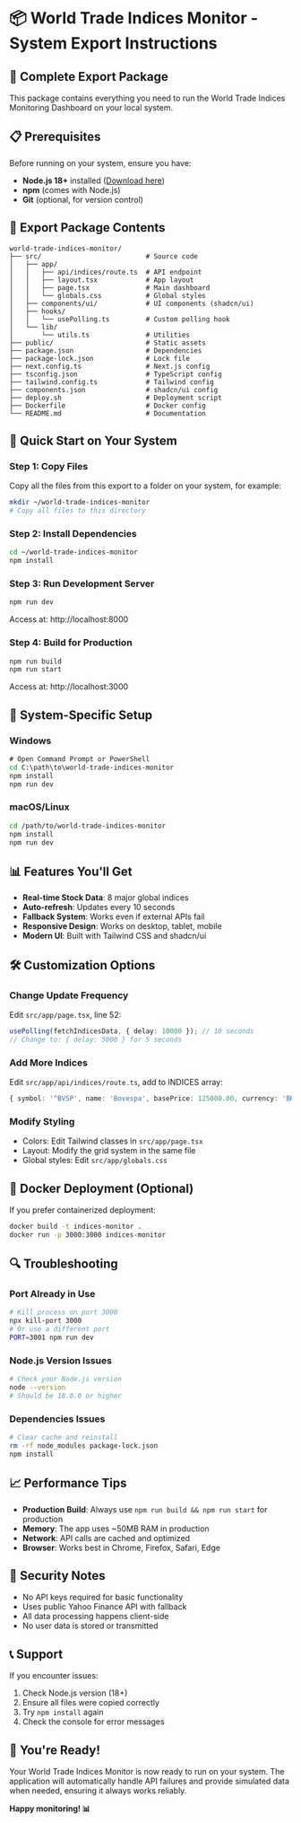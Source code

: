 # 📦 World Trade Indices Monitor - System Export Instructions

## 🎯 Complete Export Package

This package contains everything you need to run the World Trade Indices Monitoring Dashboard on your local system.

## 📋 Prerequisites

Before running on your system, ensure you have:
- **Node.js 18+** installed ([Download here](https://nodejs.org/))
- **npm** (comes with Node.js)
- **Git** (optional, for version control)

## 📁 Export Package Contents

```
world-trade-indices-monitor/
├── src/                          # Source code
│   ├── app/
│   │   ├── api/indices/route.ts  # API endpoint
│   │   ├── layout.tsx            # App layout
│   │   ├── page.tsx              # Main dashboard
│   │   └── globals.css           # Global styles
│   ├── components/ui/            # UI components (shadcn/ui)
│   ├── hooks/
│   │   └── usePolling.ts         # Custom polling hook
│   └── lib/
│       └── utils.ts              # Utilities
├── public/                       # Static assets
├── package.json                  # Dependencies
├── package-lock.json             # Lock file
├── next.config.ts                # Next.js config
├── tsconfig.json                 # TypeScript config
├── tailwind.config.ts            # Tailwind config
├── components.json               # shadcn/ui config
├── deploy.sh                     # Deployment script
├── Dockerfile                    # Docker config
└── README.md                     # Documentation
```

## 🚀 Quick Start on Your System

### Step 1: Copy Files
Copy all the files from this export to a folder on your system, for example:
```bash
mkdir ~/world-trade-indices-monitor
# Copy all files to this directory
```

### Step 2: Install Dependencies
```bash
cd ~/world-trade-indices-monitor
npm install
```

### Step 3: Run Development Server
```bash
npm run dev
```
Access at: http://localhost:8000

### Step 4: Build for Production
```bash
npm run build
npm run start
```
Access at: http://localhost:3000

## 🔧 System-Specific Setup

### Windows
```cmd
# Open Command Prompt or PowerShell
cd C:\path\to\world-trade-indices-monitor
npm install
npm run dev
```

### macOS/Linux
```bash
cd /path/to/world-trade-indices-monitor
npm install
npm run dev
```

## 📊 Features You'll Get

- **Real-time Stock Data**: 8 major global indices
- **Auto-refresh**: Updates every 10 seconds
- **Fallback System**: Works even if external APIs fail
- **Responsive Design**: Works on desktop, tablet, mobile
- **Modern UI**: Built with Tailwind CSS and shadcn/ui

## 🛠 Customization Options

### Change Update Frequency
Edit `src/app/page.tsx`, line 52:
```typescript
usePolling(fetchIndicesData, { delay: 10000 }); // 10 seconds
// Change to: { delay: 5000 } for 5 seconds
```

### Add More Indices
Edit `src/app/api/indices/route.ts`, add to INDICES array:
```typescript
{ symbol: '^BVSP', name: 'Bovespa', basePrice: 125000.00, currency: 'BRL' }
```

### Modify Styling
- Colors: Edit Tailwind classes in `src/app/page.tsx`
- Layout: Modify the grid system in the same file
- Global styles: Edit `src/app/globals.css`

## 🐳 Docker Deployment (Optional)

If you prefer containerized deployment:
```bash
docker build -t indices-monitor .
docker run -p 3000:3000 indices-monitor
```

## 🔍 Troubleshooting

### Port Already in Use
```bash
# Kill process on port 3000
npx kill-port 3000
# Or use a different port
PORT=3001 npm run dev
```

### Node.js Version Issues
```bash
# Check your Node.js version
node --version
# Should be 18.0.0 or higher
```

### Dependencies Issues
```bash
# Clear cache and reinstall
rm -rf node_modules package-lock.json
npm install
```

## 📈 Performance Tips

- **Production Build**: Always use `npm run build && npm run start` for production
- **Memory**: The app uses ~50MB RAM in production
- **Network**: API calls are cached and optimized
- **Browser**: Works best in Chrome, Firefox, Safari, Edge

## 🔐 Security Notes

- No API keys required for basic functionality
- Uses public Yahoo Finance API with fallback
- All data processing happens client-side
- No user data is stored or transmitted

## 📞 Support

If you encounter issues:
1. Check Node.js version (18+)
2. Ensure all files were copied correctly
3. Try `npm install` again
4. Check the console for error messages

## 🎉 You're Ready!

Your World Trade Indices Monitor is now ready to run on your system. The application will automatically handle API failures and provide simulated data when needed, ensuring it always works reliably.

**Happy monitoring! 📊**
